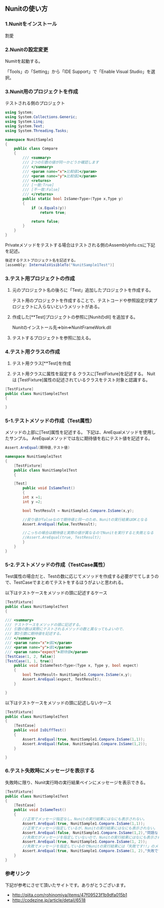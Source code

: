 ## Nunitの使い方

### 1.Nunitをインストール
割愛

### 2.Nunitの設定変更
Numitを起動する。

「Tools」の「Setting」から「IDE Support」で「Enable Visual Studio」を選択。

### 3.Nunit用のプロジェクトを作成

テストされる側のプロジェクト

```csharp
using System;
using System.Collections.Generic;
using System.Linq;
using System.Text;
using System.Threading.Tasks;

namespace NunitSample1
{
    public class Compare
    {
        /// <summary>
        /// 2つの引数の値が同一かどうか確認します
        /// </summary>
        /// <param name="x">比較値1</param>
        /// <param name="y">比較値2</param>
        /// <returns>
        /// [一致:True]
        /// [不一致:False]
        /// </returns>
        public static bool IsSame<Type>(Type x,Type y)
        {
            if (x.Equals(y))
                return true;

            return false;
        }
    }
}

```

Privateメソッドをテストする場合はテストされる側のAssemblyInfo.csに下記を記述。

```csharp
後述するテストプロジェクト名を記述する。
[assembly: InternalsVisibleTo("NunitSample1Test")]
```

### 3.テスト用プロジェクトの作成

 1. 元のプロジェクト名の後ろに「Test」追加したプロジェクトを作成する。

    テスト用のプロジェクトを作成することで、テストコードや参照設定が実プロジェクトに入らないというメリットがある。

 2. 作成した[**Test]プロジェクトの参照に[Nunitのdll] を追加する。

     Nunitのインストール先⇒bin⇒NunitFrameWork.dll

 3. テストするプロジェクトを参照に加える。

### 4.テスト用クラスの作成
 1. テスト用クラス[**Test]を作成

 2. テスト用クラスに属性を設定する
    クラスに[TestFixture]を記述する。
    Nuitは [TestFixture]属性の記述されているクラスをテスト対象と認識する。

```csharp
[TestFixture]
public class NunitSample1Test
{

}

```

### 5-1.テストメソッドの作成（Test属性）

メソッドの上部に[Test]属性を記述する。
下記は、AreEqualメソッドを使用したサンプル。
AreEqualメソッドでは左に期待値を右にテスト値を記述する。

```csharp
Assert.AreEqual(期待値,テスト値)
```

```csharp
namespace NunitSample1Test
{
    [TestFixture]
    public class NunitSample1Test
    {

    [Test]
        public void IsSameTest()
        {
        int x =1;
        int y =2;

        bool TestResult = NunitSample1.Compare.IsSame(x,y);

        //戻り値がfalseなので期待値と同一のため、Nunitの実行結果はOKとなる
        Assert.AreEqual(false,TestResult);

        //こっちの場合は期待値と実際の値が異なるのでNunitを実行すると失敗となる
        //Assert.AreEqual(true, TestResult);
        }
    }
}
```

### 5-2.テストメソッドの作成（TestCase属性）

Test属性の場合だと、Testの数に応じてメソッドを作成する必要がでてしまうので、TestCaseでまとめてテストをするほうがよいと思われる。

以下はテストケースをメソッドの頭に記述するケース
```csharp
[TestFixture]
public class NunitSample1Test
{

/// <summary>
/// テストケースをメソッドの頭に記述する。
/// 引数の数は実際にテストされるメソッドの数と異なってもよいので、
/// 第3引数に期待値を記述する。
/// </summary>
/// <param name="x">値2</param>
/// <param name="y">値1</param>
/// <param name="expect">期待値</param>
[TestCase(1, 2, false)]
[TestCase(1, 1, true)]
    public void IsSameTest<Type>(Type x, Type y, bool expect)
    {
        bool TestResult= NunitSample1.Compare.IsSame(x,y);
        Assert.AreEqual(expect, TestResult);
    }

}
```

以下はテストケースをメソッドの頭に記述しないケース
```csharp
[TestFixture]
public class NunitSample1Test
{
    [TestCase]
    public void IsDiffTest()
    {
        Assert.AreEqual(true, NunitSample1.Compare.IsSame(1,1));
        Assert.AreEqual(false, NunitSample1.Compare.IsSame(1,2));
    }

}
```


### 6.テスト失敗時にメッセージを表示する
失敗時に限り、Nunit実行時の実行結果ペインにメッセージを表示できる。
```csharp
[TestFixture]
public class NunitSample1Test
{
    [TestCase]
    public void IsSameTest()
    {
        //正常でメッセージ指定なし。Nunitの実行結果にはなにも表示されない。
        Assert.AreEqual(true, NunitSample1.Compare.IsSame(1,1));
        //正常でメッセージ指定しているが、Nunitの実行結果にはなにも表示されない。
        Assert.AreEqual(false, NunitSample1.Compare.IsSame(1,2),"問題なし!!");
        //失敗だがメッセージを指定していないので、Nunitの実行結果にはなにも表示されない。
        Assert.AreEqual(true, NunitSample1.Compare.IsSame(1, 2));
        //失敗でメッセージを指定しているのでNunitの実行結果には「失敗です!!」のメッセージが表示される。
        Assert.AreEqual(true, NunitSample1.Compare.IsSame(1, 2),"失敗です!!");
    }
}
```


### 参考リンク
下記が参考にさせて頂いたサイトです。ありがとうございます。
* http://qiita.com/rohinomiya/items/47f09523f1b9dfa015b1
* http://codezine.jp/article/detail/6518
